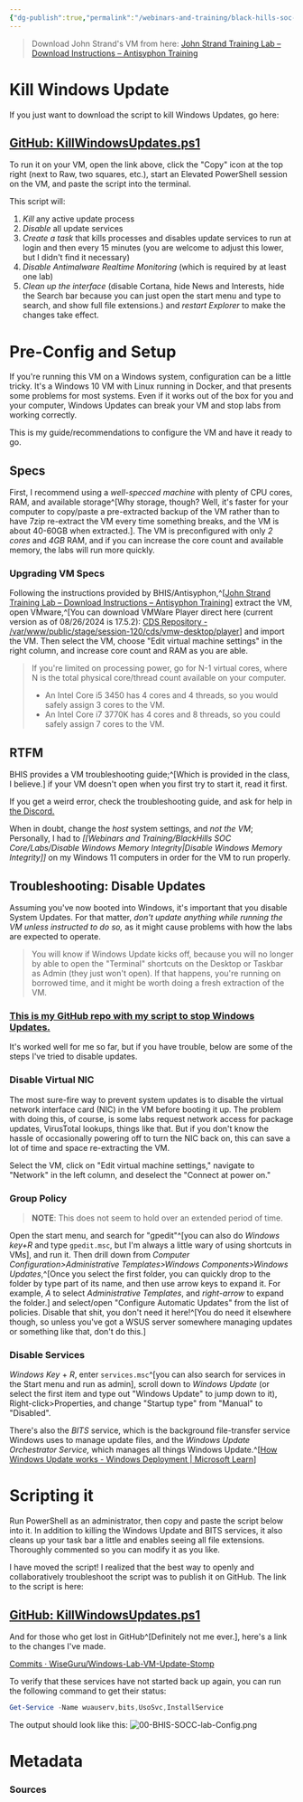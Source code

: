 ```yaml
---
{"dg-publish":true,"permalink":"/webinars-and-training/black-hills-soc-core/labs/00-bhis-socc-lab-config/"}
---
```


> Download John Strand's VM from here: [John Strand Training Lab – Download Instructions – Antisyphon Training](https://www.antisyphontraining.com/john-strand-training-lab-download-instructions/)

# Kill Windows Update
If you just want to download the script to kill Windows Updates, go here:

## [GitHub: KillWindowsUpdates.ps1](https://github.com/WiseGuru/Windows-Lab-VM-Update-Stomp/blob/main/KillWindowsUpdates.ps1)

To run it on your VM, open the link above, click the "Copy" icon at the top right (next to Raw, two squares, etc.), start an Elevated PowerShell session on the VM, and paste the script into the terminal.

This script will:
1. *Kill* any active update process
2. *Disable* all update services
3. *Create a task* that kills processes and disables update services to run at login and then every 15 minutes (you are welcome to adjust this lower, but I didn't find it necessary)
4. *Disable Antimalware Realtime Monitoring* (which is required by at least one lab)
5. *Clean up the interface* (disable Cortana, hide News and Interests, hide the Search bar because you can just open the start menu and type to search, and show full file extensions.) and *restart Explorer* to make the changes take effect.

# Pre-Config and Setup

If you're running this VM on a Windows system, configuration can be a little tricky. It's a Windows 10 VM with Linux running in Docker, and that presents some problems for most systems. Even if it works out of the box for you and your computer, Windows Updates can break your VM and stop labs from working correctly.

This is my guide/recommendations to configure the VM and have it ready to go.
## Specs
First, I recommend using a *well-specced machine* with plenty of CPU cores, RAM, and available storage^[Why storage, though? Well, it's faster for your computer to copy/paste a pre-extracted backup of the VM rather than to have 7zip re-extract the VM every time something breaks, and the VM is about 40-60GB when extracted.]. The VM is preconfigured with only *2 cores* and *4GB* RAM, and if you can increase the core count and available memory, the labs will run more quickly.

### Upgrading VM Specs
Following the instructions provided by BHIS/Antisyphon,^[[John Strand Training Lab – Download Instructions – Antisyphon Training](https://www.antisyphontraining.com/john-strand-training-lab-download-instructions/)] extract the VM, open VMware,^[You can download VMWare Player direct here (current version as of 08/26/2024 is 17.5.2): [CDS Repository - /var/www/public/stage/session-120/cds/vmw-desktop/player](https://softwareupdate.vmware.com/cds/vmw-desktop/player/)] and import the VM. Then select the VM, choose "Edit virtual machine settings" in the right column, and increase core count and RAM as you are able.

> If you're limited on processing power, go for N-1 virtual cores, where N is the total physical core/thread count available on your computer.
> - An Intel Core i5 3450 has 4 cores and 4 threads, so you would safely assign 3 cores to the VM.
> - An Intel Core i7 3770K has 4 cores and 8 threads, so you could safely assign 7 cores to the VM.

## RTFM
BHIS provides a VM troubleshooting guide;^[Which is provided in the class, I believe.] if your VM doesn't open when you first try to start it, read it first. 

If you get a weird error, check the troubleshooting guide, and ask for help in [the Discord.](https://discord.gg/antisyphon)

When in doubt, change the *host* system settings, and *not the VM*; Personally, I had to *[[Webinars and Training/BlackHills SOC Core/Labs/Disable Windows Memory Integrity\|Disable Windows Memory Integrity]]* on my Windows 11 computers in order for the VM to run properly.
## Troubleshooting: Disable Updates
Assuming you've now booted into Windows, it's important that you disable System Updates. For that matter, *don't update anything while running the VM unless instructed to do so,* as it might cause problems with how the labs are expected to operate.

> You will know if Windows Update kicks off, because you will no longer by able to open the "Terminal" shortcuts on the Desktop or Taskbar as Admin (they just won't open).
> If that happens, you're running on borrowed time, and it might be worth doing a fresh extraction of the VM.

### [This is my GitHub repo with my script to stop Windows Updates.](https://github.com/WiseGuru/Windows-Lab-VM-Update-Stomp) 
It's worked well for me so far, but if you have trouble, below are some of the steps I've tried to disable updates.

### Disable Virtual NIC
The most sure-fire way to prevent system updates is to disable the virtual network interface card (NIC) in the VM before booting it up. The problem with doing this, of course, is some labs request network access for package updates, VirusTotal lookups, things like that. But if you don't know the hassle of occasionally powering off to turn the NIC back on, this can save a lot of time and space re-extracting the VM.

Select the VM, click on "Edit virtual machine settings," navigate to "Network" in the left column, and deselect the "Connect at power on."

### Group Policy
> **NOTE**: This does not seem to hold over an extended period of time.

Open the start menu, and search for "gpedit"^[you can also do *Windows key+R* and type `gpedit.msc`, but I'm always a little wary of using shortcuts in VMs], and run it. Then drill down from *Computer Configuration>Administrative Templates>Windows Components>Windows Updates*,^[Once you select the first folder, you can quickly drop to the folder by type part of its name, and then use arrow keys to expand it. For example, *A* to select *Administrative Templates*, and *right-arrow* to expand the folder.] and select/open "Configure Automatic Updates" from the list of policies. Disable that shit, you don't need it here!^[You do need it elsewhere though, so unless you've got a WSUS server somewhere managing updates or something like that, don't do this.]

### Disable Services
*Windows Key* + *R*, enter `services.msc`^[you can also search for services in the Start menu and run as admin], scroll down to *Windows Update* (or select the first item and type out "Windows Update" to jump down to it), Right-click>Properties, and change "Startup type" from "Manual" to "Disabled".

There's also the *BITS* service, which is the background file-transfer service Windows uses to manage update files, and the *Windows Update Orchestrator Service,* which manages all things Windows Update.^[[How Windows Update works - Windows Deployment | Microsoft Learn](https://learn.microsoft.com/en-us/windows/deployment/update/how-windows-update-works)]

# Scripting it
Run PowerShell as an administrator, then copy and paste the script below into it. In addition to killing the Windows Update and BITS services, it also cleans up your task bar a little and enables seeing all file extensions. Thoroughly commented so you can modify it as you like.

I have moved the script! I realized that the best way to openly and collaboratively troubleshoot the script was to publish it on GitHub. The link to the script is here:

## [GitHub: KillWindowsUpdates.ps1](https://github.com/WiseGuru/Windows-Lab-VM-Update-Stomp/blob/main/KillWindowsUpdates.ps1)

And for those who get lost in GitHub^[Definitely not me ever.], here's a link to the changes I've made.

[Commits · WiseGuru/Windows-Lab-VM-Update-Stomp](https://github.com/WiseGuru/Windows-Lab-VM-Update-Stomp/commits/main/)

To verify that these services have not started back up again, you can run the following command to get their status:

```PowerShell
Get-Service -Name wuauserv,bits,UsoSvc,InstallService
```
The output should look like this:
![00-BHIS-SOCC-lab-Config.png](/img/user/Attachments/00-BHIS-SOCC-lab-Config.png)


# Metadata

### Sources
